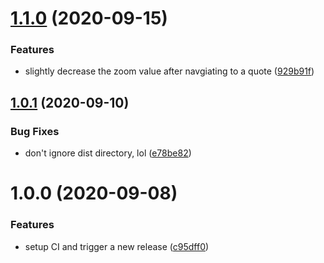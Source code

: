 # [1.1.0](https://github.com/bespoyasov/figma-tags-finder/compare/v1.0.1...v1.1.0) (2020-09-15)


### Features

* slightly decrease the zoom value after navgiating to a quote ([929b91f](https://github.com/bespoyasov/figma-tags-finder/commit/929b91f22bc1faccdd50b42df5f9e274e9350040))

## [1.0.1](https://github.com/bespoyasov/figma-tags-finder/compare/v1.0.0...v1.0.1) (2020-09-10)


### Bug Fixes

* don't ignore dist directory, lol ([e78be82](https://github.com/bespoyasov/figma-tags-finder/commit/e78be827da537b108209c74614ae9d7be16e288e))

# 1.0.0 (2020-09-08)


### Features

* setup CI and trigger a new release ([c95dff0](https://github.com/bespoyasov/figma-tags-finder/commit/c95dff09f187bce82cee2c84f86b22f5459c38c6))
